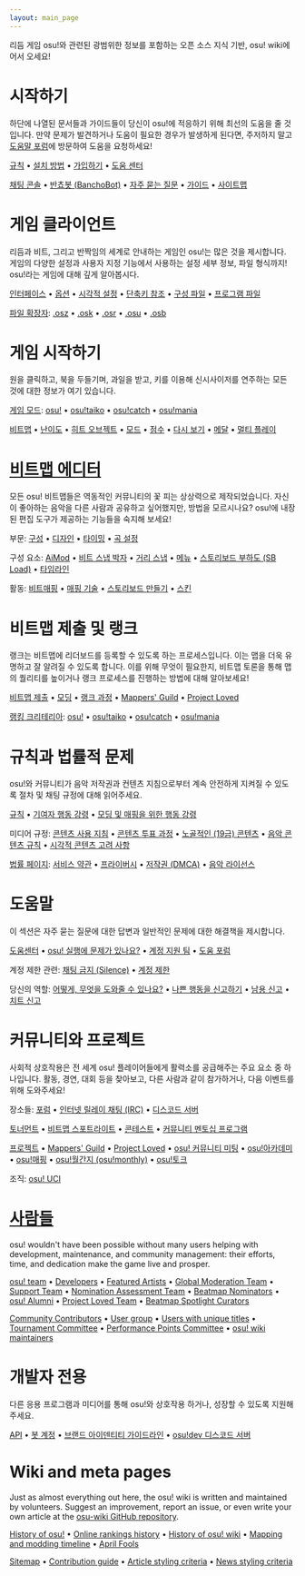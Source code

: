 ```yaml
---
layout: main_page
---
```


<div class="wiki-main-page__blurb">
리듬 게임 osu!와 관련된 광범위한 정보를 포함하는 오픈 소스 지식 기반, osu! wiki에 어서 오세요!
</div>

<div class="wiki-main-page__panels">
<div class="wiki-main-page-panel wiki-main-page-panel--full">

# 시작하기
하단에 나열된 문서들과 가이드들이 당신이 osu!에 적응하기 위해 최선의 도움을 줄 것입니다. 만약 문제가 발견하거나 도움이 필요한 경우가 발생하게 된다면, 주저하지 말고 [도움말 포럼](https://osu.ppy.sh/forum/5)에 방문하여 도움을 요청하세요!
    
[규칙](/wiki/Rules) • [설치 방법](/wiki/Client/Installation) • [가입하기](/wiki/Registration) • [도움 센터](/wiki/Help_centre)

[채팅 콘솔](/wiki/Client/Interface/Chat_console) • [반쵸봇 (BanchoBot)](/wiki/BanchoBot) • [자주 묻는 질문](/wiki/FAQ) • [가이드](/wiki/Guides) • [사이트맵](/wiki/Sitemap)

</div>
<div class="wiki-main-page-panel">

# 게임 클라이언트

리듬과 비트, 그리고 반짝임의 세계로 안내하는 게임인 osu!는 많은 것을 제시합니다. 게임의 다양한 설정과 사용자 지정 기능에서 사용하는 설정 세부 정보, 파일 형식까지! osu!라는 게임에 대해 깊게 알아봅시다.
    
[인터페이스](/wiki/Client/Interface) • [옵션](/wiki/Client/Options) • [시각적 설정](/wiki/Client/Interface/Visual_settings) • [단축키 참조](/wiki/Client/Keyboard_shortcuts) • [구성 파일](/wiki/Client/Program_files/User_configuration_file) • [프로그램 파일](/wiki/Client/Program_files)

[파일 확장자](/wiki/Client/File_formats): [.osz](/wiki/Client/File_formats/Osz_(file_format)) • [.osk](/wiki/Client/File_formats/Osk_(file_format)) • [.osr](/wiki/Client/File_formats/Osr_(file_format)) • [.osu](/wiki/Client/File_formats/Osu_(file_format)) • [.osb](/wiki/Client/File_formats/Osb_(file_format))

</div>
<div class="wiki-main-page-panel">

# 게임 시작하기
원을 클릭하고, 북을 두들기며, 과일을 받고, 키를 이용해 신시사이저를 연주하는 모든 것에 대한 정보가 여기 있습니다.
    
[게임 모드](/wiki/Game_mode): [osu!](/wiki/Game_mode/osu!) • [osu!taiko](/wiki/Game_mode/osu!taiko) • [osu!catch](/wiki/Game_mode/osu!catch) • [osu!mania](/wiki/Game_mode/osu!mania)

[비트맵](/wiki/Beatmap) • [난이도](/wiki/Beatmap/Difficulty) • [히트 오브젝트](/wiki/Gameplay/Hit_object) • [모드](/wiki/Gameplay/Game_modifier) • [점수](/wiki/Gameplay/Score) • [다시 보기](/wiki/Gameplay/Replay) • [메달](/wiki/Medals) • [멀티 플레이](/wiki/Client/Interface/Multiplayer)


</div>
<div class="wiki-main-page-panel">

# [비트맵 에디터](/wiki/Client/Beatmap_editor)
   
모든 osu! 비트맵들은 역동적인 커뮤니티의 꽃 피는 상상력으로 제작되었습니다. 자신이 좋아하는 음악을 다른 사람과 공유하고 싶어했지만, 방법을 모르시나요? osu!에 내장된 편집 도구가 제공하는 기능들을 숙지해 보세요!
    
부문: [구성](/wiki/Client/Beatmap_editor/Compose) • [디자인](/wiki/Client/Beatmap_editor/Design) • [타이밍](/wiki/Client/Beatmap_editor/Timing) • [곡 설정](/wiki/Client/Beatmap_editor/Song_Setup)

구성 요소: [AiMod](/wiki/Client/Beatmap_editor/AiMod) • [비트 스냅 박자](/wiki/Client/Beatmap_editor/Beat_Snap_Divisor) • [거리 스냅](/wiki/Client/Beatmap_editor/Distance_snap) • [메뉴](/wiki/Client/Beatmap_editor/Menu) • [스토리보드 부하도 (SB Load)](/wiki/Client/Beatmap_editor/SB_Load) • [타임라인](/wiki/Client/Beatmap_editor/Timelines)
    
활동: [비트매핑](/wiki/Beatmapping) • [매핑 기술](/wiki/Beatmapping/Mapping_techniques) • [스토리보드 만들기](/wiki/Storyboard#storyboarding) • [스킨](/wiki/Skinning)

</div>
<div class="wiki-main-page-panel">

# 비트맵 제출 및 랭크
랭크는 비트맵에 리더보드를 등록할 수 있도록 하는 프로세스입니다. 이는 맵을 더욱 유명하고 잘 알려질 수 있도록 합니다. 이를 위해 무엇이 필요한지, 비트맵 토론을 통해 맵의 퀄리티를 높이거나 랭크 프로세스를 진행하는 방법에 대해 알아보세요! 
    
[비트맵 제출](/wiki/Beatmapping/Beatmap_submission) • [모딩](/wiki/Modding) • [랭크 과정](/wiki/Beatmap_ranking_procedure) • [Mappers' Guild](/wiki/Community/Mappers_Guild) • [Project Loved](/wiki/Community/Project_Loved)

[랭킹 크리테리아](/wiki/Ranking_Criteria): [osu!](/wiki/Ranking_Criteria/osu!) • [osu!taiko](/wiki/Ranking_Criteria/osu!taiko) • [osu!catch](/wiki/Ranking_Criteria/osu!catch) • [osu!mania](/wiki/Ranking_Criteria/osu!mania)

</div>
<div class="wiki-main-page-panel">

# 규칙과 법률적 문제

osu!와 커뮤니티가 음악 저작권과 컨텐츠 지침으로부터 계속 안전하게 지켜질 수 있도록 절차 및 채팅 규정에 대해 읽어주세요. 

[규칙](/wiki/Rules) • [기여자 행동 강령](/wiki/Rules/Contributor_Code_of_Conduct) • [모딩 및 매핑을 위한 행동 강령](/wiki/Rules/Code_of_Conduct_for_Modding_and_Mapping)

미디어 규정: [콘텐츠 사용 지침](/wiki/Rules/Content_Usage_Guidelines) • [콘텐츠 투표 과정](/wiki/Rules/Content_Voting_Process) • [노골적인 (19금) 콘텐츠](/wiki/Rules/Explicit_Content) • [음악 콘텐츠 규칙](/wiki/Rules/Song_Content_Rules) • [시각적 콘텐츠 고려 사항](/wiki/Rules/Visual_Content_Considerations)

[법률 페이지](/wiki/Legal): [서비스 약관](/wiki/Legal/Terms) • [프라이버시](/wiki/Legal/Privacy) • [저작권 (DMCA)](/wiki/Legal/Copyright) • [음악 라이선스](/wiki/Legal/Music_licensing)

</div>
<div class="wiki-main-page-panel">

# 도움말

이 섹션은 자주 묻는 질문에 대한 답변과 일반적인 문제에 대한 해결책을 제시합니다.

[도움센터](/wiki/Help_centre) • [osu! 실행에 문제가 있나요?](/wiki/Performance_troubleshooting) • [계정 지원 팀](/wiki/People/Account_support_team) • [도움 포럼](https://osu.ppy.sh/forum/5)

계정 제한 관련: [채팅 금지 (Silence)](/wiki/Silence) • [계정 제한](/wiki/Help_centre/Account_restrictions)

당신의 역할: [어떻게, 무엇을 도와줄 수 있나요?](/wiki/Community/How_you_can_help!) • [나쁜 행동을 신고하기](/wiki/Reporting_bad_behaviour) • [남용 신고](/wiki/Reporting_bad_behaviour/Abuse) • [치트 신고](/wiki/Reporting_bad_behaviour/Handling_foul_play)

</div>
<div class="wiki-main-page-panel">

# 커뮤니티와 프로젝트

사회적 상호작용은 전 세계 osu! 플레이어들에게 활력소를 공급해주는 주요 요소 중 하나입니다. 활동, 경연, 대회 등을 찾아보고, 다른 사람과 같이 참가하거나, 다음 이벤트를 위해 도와주세요!
    
장소들: [포럼](/wiki/Community/Forum) • [인터넷 릴레이 채팅 (IRC)](/wiki/Community/Internet_Relay_Chat) • [디스코드 서버](/wiki/Community/Discord_servers)

[토너먼트](/wiki/Tournaments) • [비트맵 스포트라이트](/wiki/Beatmap_Spotlights) • [콘테스트](/wiki/Contests) • [커뮤니티 멘토십 프로그램](/wiki/Community/Community_Mentorship_Program)

[프로젝트](/wiki/Community/Projects) • [Mappers' Guild](/wiki/Community/Mappers_Guild) • [Project Loved](/wiki/Community/Project_Loved) • [osu! 커뮤니티 미팅](/wiki/Community/osu!_community_meetings) • [osu!아카데미](/wiki/Community/Video_series/osu!academy) • [osu!매핑](/wiki/Community/Video_series/osu!mapping) • [osu!월간지 (osu!monthly)](/wiki/Community/osu!monthly) • [osu!토크](/wiki/Community/Video_series/osu!talk)

조직: [osu! UCI](/wiki/Community/Organisations/osu!_UCI)

</div>
<div class="wiki-main-page-panel">

# [사람들](/wiki/People)

osu! wouldn't have been possible without many users helping with development, maintenance, and community management: their efforts, time, and dedication make the game live and prosper.

[osu! team](/wiki/People/osu!_team) • [Developers](/wiki/People/Developers) • [Featured Artists](/wiki/People/Featured_Artists) • [Global Moderation Team](/wiki/People/Global_Moderation_Team) • [Support Team](/wiki/People/Support_Team) • [Nomination Assessment Team](/wiki/People/Nomination_Assessment_Team) • [Beatmap Nominators](/wiki/People/Beatmap_Nominators) • [osu! Alumni](/wiki/People/osu!_Alumni) • [Project Loved Team](/wiki/People/Project_Loved_Team) • [Beatmap Spotlight Curators](/wiki/People/Beatmap_Spotlight_Curators)

[Community Contributors](/wiki/People/Community_Contributors) • [User group](/wiki/People/User_group) • [Users with unique titles](/wiki/People/Users_with_unique_titles) • [Tournament Committee](/wiki/People/Tournament_Committee) • [Performance Points Committee](/wiki/People/Performance_Points_Committee) • [osu! wiki maintainers](/wiki/People/osu!_wiki_maintainers)

</div>
<div class="wiki-main-page-panel">

# 개발자 전용

다른 응용 프로그램과 미디어를 통해 osu!와 상호작용 하거나, 성장할 수 있도록 지원해주세요.

[API](/wiki/osu!api) • [봇 계정](/wiki/Bot_account) • [브랜드 아이덴티티 가이드라인](/wiki/Brand_identity_guidelines) • [osu!dev 디스코드 서버](/wiki/Community/osu!dev_Discord_server)

</div>
<div class="wiki-main-page-panel">

# Wiki and meta pages

Just as almost everything out here, the osu! wiki is written and maintained by volunteers. Suggest an improvement, report an issue, or even write your own article at the [osu-wiki GitHub repository](https://github.com/ppy/osu-wiki).

[History of osu!](/wiki/History_of_osu!) • [Online rankings history](/wiki/History_of_osu!/Online_rankings) • [History of osu! wiki](/wiki/History_of_osu!/osu!_wiki) • [Mapping and modding timeline](/wiki/History_of_osu!/Mapping_and_Modding_Timeline) • [April Fools](/wiki/History_of_osu!/April_Fools)

[Sitemap](/wiki/Sitemap) • [Contribution guide](/wiki/osu!_wiki/Contribution_guide) • [Article styling criteria](/wiki/Article_styling_criteria) • [News styling criteria](/wiki/News_styling_criteria)

</div>
</div>
